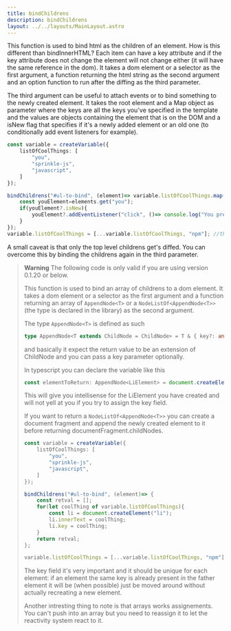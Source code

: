 ```yaml
---
title: bindChildrens
description: bindChildrens
layout: ../../layouts/MainLayout.astro
---
```


This function is used to bind html as the children of an element. How is this different than bindInnerHTML? Each item can have a key attribute and if the key attribute does not change the element will not change either (it will have the same reference in the dom). It takes a dom element or a selector as the first argument, a function returning the html string as the second argument and an option function to run after the diffing as the third parameter.

The third argument can be useful to attach events or to bind something to the newly created element. It takes the root element and a Map object as parameter where the keys are all the keys you've specified in the template and the values are objects containing the element that is on the DOM and a isNew flag that specifies if it's a newly added element or an old one (to conditionally add event listeners for example).

```typescript
const variable = createVariable({
    listOfCoolThings: [
        "you",
        "sprinkle-js",
        "javascript",
    ]
});

bindChildrens("#ul-to-bind", (element)=> variable.listOfCoolThings.map(coolThing => `<li key="${coolThing}">${coolThing}</li>`), (element, elements)=>{
    const youElement=elements.get("you");
    if(youElement?.isNew){
        youElement?.addEventListener("click", ()=> console.log("You pressed the you element"))
    }
});
variable.listOfCoolThings = [...variable.listOfCoolThings, "npm"]; //this will add a new li element to the ul
```
A small caveat is that only the top level childrens get's diffed. You can overcome this by binding the childrens again in the third parameter.

> **Warning**
> The following code is only valid if you are using version 0.1.20 or below.
>
> This function is used to bind an array of childrens to a dom element. It takes a dom element or a selector as the first argument and a function returning an array of `AppendNode<T>` or a `NodeListOf<AppendNode<T>>` (the type is declared in the library) as the second argument.
>
> The type `AppendNode<T>` is defined as such
>
> ```typescript
> type AppendNode<T extends ChildNode = ChildNode> = T & { key?: any };
> ```
> and basically it expect the return value to be an extension of ChildNode and you can pass a key parameter optionally.
> 
> In typescript you can declare the variable like this
> ```typescript
> const elementToReturn: AppendNode<LiElement> = document.createElement("li") as AppendNode<LiElement>;
> ```
> This will give you intellisense for the LiElement you have created and will not yell at you if you try to assign the key field.
> 
> If you want to return a `NodeListOf<AppendNode<T>>` you can create a document fragment and append the newly created element to it before returning documentFragment.childNodes.
> ```typescript
> const variable = createVariable({
>     listOfCoolThings: [
>         "you",
>         "sprinkle-js",
>         "javascript",
>     ]
> });
> 
> bindChildrens("#ul-to-bind", (element)=> {
>     const retval = [];
>     for(let coolThing of variable.listOfCoolThings){
>         const li = document.createElement("li");
>         li.innerText = coolThing;
>         li.key = coolThing;
>     }
>     return retval;
> };
> 
> variable.listOfCoolThings = [...variable.listOfCoolThings, "npm"]; //this will add a new li element to the ul
> ```
> The key field it's very important and it should be unique for each element: if an element the same key is already present in the father element it will be (when possible) just be moved around without actually recreating a new element.
> 
> Another intresting thing to note is that arrays works assignements. You can't push into an array but you need to reassign it to let the reactivity system react to it.
